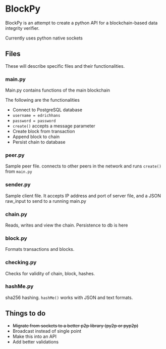 # BlockPy

BlockPy is an attempt to create a python API for a blockchain-based data integrity verifier.

Currently uses python native sockets

## Files

These will describe specific files and their functionalities.

### main.py

Main.py contains functions of the main blockchain

The following are the functionalities

* Connect to PostgreSQL database
* `username = edrichhans`
* `password = password`
* `create()` accepts a message parameter
* Create block from transaction
* Append block to chain
* Persist chain to database

### peer.py

Sample peer file. connects to other peers in the network and runs `create()` from `main.py`

### sender.py

Sample client file. It accepts IP address and port of server file, and a JSON raw_input to send to a running main.py

### chain.py

Reads, writes and view the chain. Persistence to db is here

### block.py

Formats transactions and blocks.

### checking.py

Checks for validity of chain, block, hashes.

### hashMe.py

sha256 hashing. `hashMe()` works with JSON and text formats.

## Things to do

* ~~Migrate from sockets to a better p2p library (py2p or pyp2p)~~
* Broadcast instead of single point
* Make this into an API
* Add better validations